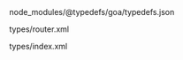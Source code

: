 <include-typedefs>
  node_modules/@typedefs/goa/typedefs.json
</include-typedefs>

<typedef narrow>types/router.xml</typedef>

<typedef narrow>types/index.xml</typedef>